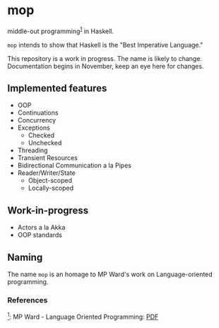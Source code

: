 # mop
middle-out programming<sup>[1](#middle-out-def)</sup><a name="middle-out"></a> in Haskell.

`mop` intends to show that Haskell is the "Best Imperative Language."

This repository is a work in progress. The name is likely to change. Documentation begins in November, keep an eye here for changes. 

## Implemented features

* OOP
* Continuations
* Concurrency
* Exceptions
  * Checked
  * Unchecked
* Threading
* Transient Resources
* Bidirectional Communication a la Pipes
* Reader/Writer/State
  * Object-scoped
  * Locally-scoped

## Work-in-progress

* Actors a la Akka
* OOP standards

## Naming

The name `mop` is an homage to MP Ward's work on Language-oriented programming.

### References

<a name="middle-out-def">[<sup>1</sup>](#middle-out):</a> MP Ward - Language Oriented Programming: <a href="http://www.cse.dmu.ac.uk/~mward/martin/papers/middle-out-t.ps.gz">PDF</a>
